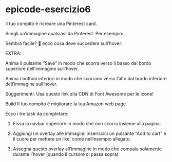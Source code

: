 # epicode-esercizio6
Il tuo compito è ricreare una Pinterest card.

Scegli un’immagine qualsiasi da Pinterest. Per esempio:

Sembra facile? 🙂 ecco cosa deve succedere sull’hover:

EXTRA:

Anima il pulsante “Save” in modo che scorra verso il basso dal bordo superiore dell’immagine sull’hover.

Anima i bottoni inferiori in modo che scorrano verso l’alto dal bordo inferiore dell’immagine sull’hover.

Suggerimenti:
Usa questo link alla CDN di Font Awesome per le icone!

Build
Il tuo compito è migliorare la tua Amazon web page.

Ecco i tre task da completare:

1. Fissa la navbar superiore in modo che non scorra insieme alla pagina.

2. Aggiungi un overlay alle immagini: inseriscici un pulsante “Add to cart” e il cuore per mettere un like, come nell’esempio allegato.

3. Assegna questo overlay all’immagine in modo che compaia solamente durante l’hover (quando il cursore ci passa sopra)

